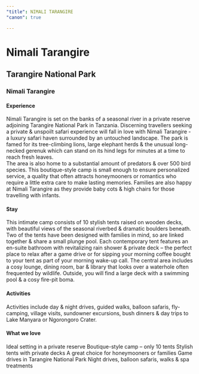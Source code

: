 ```yaml
---
"title": NIMALI TARANGIRE
"canon": true

---
```


# Nimali Tarangire
## Tarangire National Park
### Nimali Tarangire

#### Experience
Nimali Tarangire is set on the banks of a seasonal river in a private reserve adjoining Tarangire National Park in Tanzania.
Discerning travellers seeking a private &amp; unspoilt safari experience will fall in love with Nimali Tarangire - a luxury safari haven surrounded by an untouched landscape.
The park is famed for its tree-climbing lions, large elephant herds &amp; the unusual long-necked gerenuk which can stand on its hind legs for minutes at a time to reach fresh leaves.  
The area is also home to a substantial amount of predators &amp; over 500 bird species.
This boutique-style camp is small enough to ensure personalized service, a quality that often attracts honeymooners or romantics who require a little extra care to make lasting memories.
Families are also happy at Nimali Tarangire as they provide baby cots &amp; high chairs for those travelling with infants.

#### Stay
This intimate camp consists of 10 stylish tents raised on wooden decks, with beautiful views of the seasonal riverbed &amp; dramatic boulders beneath.
Two of the tents have been designed with families in mind, so are linked together &amp; share a small plunge pool.
Each contemporary tent features an en-suite bathroom with revitalizing rain shower &amp; private deck – the perfect place to relax after a game drive or for sipping your morning coffee bought to your tent as part of your morning wake-up call.
The central area includes a cosy lounge, dining room, bar &amp; library that looks over a waterhole often frequented by wildlife.  Outside, you will find a large deck with a swimming pool &amp; a cosy fire-pit boma.

#### Activities
Activities include day &amp; night drives, guided walks, balloon safaris, fly-camping, village visits, sundowner excursions, bush dinners &amp; day trips to Lake Manyara or Ngorongoro Crater.


#### What we love
Ideal setting in a private reserve
Boutique-style camp – only 10 tents
Stylish tents with private decks
A great choice for honeymooners or families
Game drives in Tarangire National Park
Night drives, balloon safaris, walks &amp; spa treatments
